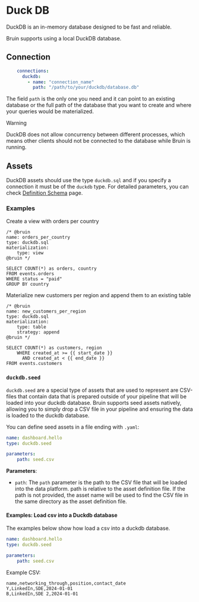 # Duck DB

DuckDB is an in-memory database designed to be fast and reliable.

Bruin supports using a local DuckDB database.

## Connection

```yaml
    connections:
      duckdb:
        - name: "connection_name"
          path: "/path/to/your/duckdb/database.db"
```

The field `path` is the only one you need and it can point to an existing database or the full path of the database that you want to create and where your queries would be materialized.

> [!WARNING]
> DuckDB does not allow concurrency between different processes, which means other clients should not be connected to the database while Bruin is running.


## Assets

DuckDB assets should use the type `duckdb.sql` and if you specify a connection it must be of the `duckdb` type.
For detailed parameters, you can check [Definition Schema](../assets/definition-schema.md) page.


### Examples

Create a view with orders per country
```bruin-sql
/* @bruin
name: orders_per_country
type: duckdb.sql
materialization:
    type: view
@bruin */

SELECT COUNT(*) as orders, country
FROM events.orders
WHERE status = "paid"
GROUP BY country
```

Materialize new customers per region and append them to an existing table
```bruin-sql
/* @bruin
name: new_customers_per_region
type: duckdb.sql
materialization:
    type: table
    strategy: append
@bruin */

SELECT COUNT(*) as customers, region 
    WHERE created_at >= {{ start_date }} 
      AND created_at < {{ end_date }}
FROM events.customers
```


### `duckdb.seed`
`duckdb.seed` are a special type of assets that are used to represent are CSV-files that contain data that is prepared outside of your pipeline that will be loaded into your duckdb database. Bruin supports seed assets natively, allowing you to simply drop a CSV file in your pipeline and ensuring the data is loaded to the duckdb database.

You can define seed assets in a file ending with `.yaml`:
```yaml
name: dashboard.hello
type: duckdb.seed

parameters:
    path: seed.csv
```

**Parameters**:
- `path`:  The `path` parameter is the path to the CSV file that will be loaded into the data platform. path is relative to the asset definition file. If the path is not provided, the asset name will be used to find the CSV file in the same directory as the asset definition file.


####  Examples: Load csv into a Duckdb database

The examples below show how load a csv into a duckdb database.
```yaml
name: dashboard.hello
type: duckdb.seed

parameters:
    path: seed.csv
```

Example CSV:

```csv
name,networking_through,position,contact_date
Y,LinkedIn,SDE,2024-01-01
B,LinkedIn,SDE 2,2024-01-01
```
